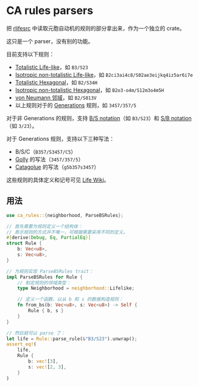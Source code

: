 # CA rules parsers

把 [rlifesrc](https://github.com/AlephAlpha/rlifesrc) 中读取元胞自动机的规则的部分拿出来，作为一个独立的 crate。

这只是一个 parser，没有别的功能。

目前支持以下规则：

* [Totalistic Life-like](http://www.conwaylife.com/wiki/Totalistic_Life-like_cellular_automaton)，如 `B3/S23`
* [Isotropic non-totalistic Life-like](http://www.conwaylife.com/wiki/Isotropic_non-totalistic_Life-like_cellular_automaton)，如 `B2ci3ai4c8/S02ae3eijkq4iz5ar6i7e`
* [Totalistic Hexagonal](http://www.conwaylife.com/wiki/Hexagonal_neighbourhood)，如 `B2/S34H`
* [Isotropic non-totalistic Hexagonal](http://www.conwaylife.com/wiki/Hexagonal_neighbourhood)，如 `B2o3-o4m/S12m3o4m5H`
* [von Neumann 邻域](http://www.conwaylife.com/wiki/Von_Neumann_neighbourhood)，如 `B2/S013V`
* 以上规则对于的 [Generations](http://www.conwaylife.com/wiki/Generations) 规则，如 `3457/357/5`

对于非 Generations 的规则，支持 [B/S notation](http://www.conwaylife.com/wiki/Rulestring#B.2FS_notation)（如 `B3/S23`）和 [S/B notation](http://www.conwaylife.com/wiki/Rulestring#S.2FB_notation)（如 `3/23`）。

对于 Generations 规则，支持以下三种写法：

* B/S/C（`B357/S3457/C5`）
* [Golly](http://golly.sourceforge.net/Help/Algorithms/Generations.html) 的写法（`3457/357/5`）
* [Catagolue](https://catagolue.appspot.com/rules/generations) 的写法（`g5b357s3457`）


这些规则的具体定义和记号可见 [Life Wiki](www.conwaylife.com/wiki/Rulestring)。

## 用法

```rust
use ca_rules::{neighborhood, ParseBSRules};

// 首先需要为规则定义一个结构体：
// 表示规则的方式并不唯一，可根据需要采用不同的定义。
#[derive(Debug, Eq, PartialEq)]
struct Rule {
    b: Vec<u8>,
    s: Vec<u8>,
}

// 为规则实现 ParseBSRules trait：
impl ParseBSRules for Rule {
    // 制定规则的领域类型：
    type Neighborhood = neighborhood::Lifelike;

    // 定义一个函数，以从 b 和 s 的数据构造规则：
    fn from_bs(b: Vec<u8>, s: Vec<u8>) -> Self {
        Rule { b, s }
    }
}

// 然后就可以 parse 了：
let life = Rule::parse_rule(&"B3/S23").unwrap();
assert_eq!(
    life,
    Rule {
        b: vec![3],
        s: vec![2, 3],
    }
)
```